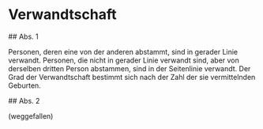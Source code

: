 # Verwandtschaft



\#\# Abs. 1

 Personen, deren eine von der anderen abstammt, sind in gerader Linie verwandt. Personen, die nicht in gerader Linie verwandt sind, aber von derselben dritten Person abstammen, sind in der Seitenlinie verwandt. Der Grad der Verwandtschaft bestimmt sich nach der Zahl der sie vermittelnden Geburten.

\#\# Abs. 2

 (weggefallen) 

